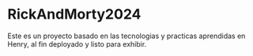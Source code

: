 # RickAndMorty2024
Este es un proyecto basado en las tecnologias y practicas aprendidas en Henry, al fin deployado y listo para exhibir.

